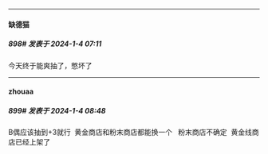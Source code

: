 
*****

####  缺德猫  
##### 898#       发表于 2024-1-4 07:11

今天终于能爽抽了，憋坏了


*****

####  zhouaa  
##### 899#       发表于 2024-1-4 08:48

B偶应该抽到+3就行  黄金商店和粉末商店都能换一个   粉末商店不确定  黄金线商店已经上架了


